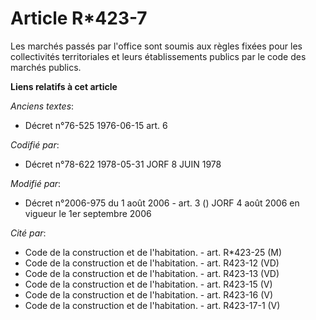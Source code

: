 # Article R*423-7

Les marchés passés par l'office sont soumis aux règles fixées pour les collectivités territoriales et leurs établissements
publics par le code des marchés publics.

**Liens relatifs à cet article**

_Anciens textes_:

  - Décret n°76-525 1976-06-15 art. 6

_Codifié par_:

  - Décret n°78-622 1978-05-31 JORF 8 JUIN 1978

_Modifié par_:

  - Décret n°2006-975 du 1 août 2006 - art. 3 () JORF 4 août 2006 en vigueur le 1er septembre 2006

_Cité par_:

  - Code de la construction et de l'habitation. - art. R*423-25 (M)
  - Code de la construction et de l'habitation. - art. R423-12 (VD)
  - Code de la construction et de l'habitation. - art. R423-13 (VD)
  - Code de la construction et de l'habitation. - art. R423-15 (V)
  - Code de la construction et de l'habitation. - art. R423-16 (V)
  - Code de la construction et de l'habitation. - art. R423-17-1 (V)
